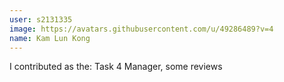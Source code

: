 ```yaml
---
user: s2131335
image: https://avatars.githubusercontent.com/u/49286489?v=4
name: Kam Lun Kong
---
```


I contributed as the: Task 4 Manager, some reviews

